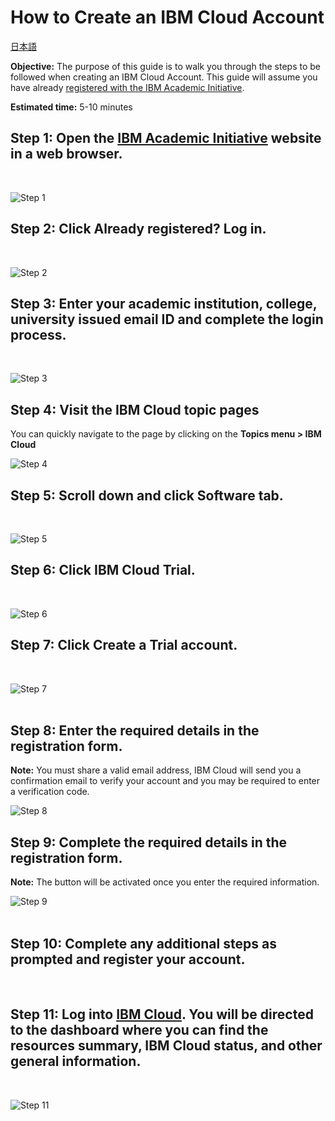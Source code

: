 # How to Create an IBM Cloud Account 

[日本語](/academic-initiative/how-to/How-to-create-an-IBM-Cloud-account/readme-ja.md)

**Objective:** The purpose of this guide is to walk you through the steps to be followed 
when creating an IBM Cloud Account.  This guide will assume you have already [registered with the IBM Academic Initiative](/academic-initiative/how-to/How-to-register-with-the-IBM-Academic-Initiative/readme.md).

**Estimated time:** 5-10 minutes

## Step 1: Open the [IBM Academic Initiative](https://ibm.com/academic) website in a web browser.
<br />

![Step 1](images/step1.png) 

## Step 2: Click **Already registered? Log in.**
<br />

![Step 2](images/step2.png) 
 
## Step 3: Enter your academic institution, college, university issued email ID and complete the login process.
<br />

![Step 3](images/step3.png) 
 
## Step 4: Visit the  IBM Cloud topic pages

You can quickly navigate to the page by clicking on the **Topics menu > IBM Cloud**
<br />

![Step 4](images/step4.png) 

## Step 5: Scroll down and click **Software** tab.
<br />

![Step 5](images/step5.png)   

## Step 6: Click **IBM Cloud Trial.** 
<br />

![Step 6](images/step6.png)  

## Step 7: Click **Create a Trial account.**
<br />

![Step 7](images/step7.png)  
 
## Step 8: Enter the required details in the registration form.

**Note:** You must share a valid email address, IBM Cloud will send you a confirmation email to verify your account and you may be required to enter a verification code.
<br />

![Step 8](images/step8.png) 
 
## Step 9: Complete the required details in the registration form.

**Note:** The button will be activated once you enter the required  information.
<br />

![Step 9](images/step9.png)  
 
## Step 10: Complete any additional steps as prompted and register your account.

<br />

## Step 11: Log into [IBM Cloud](https://cloud.ibm.com). You will be directed to the dashboard where you can find the resources summary, IBM Cloud status, and other general information.
<br />

![Step 11](images/step11.png)